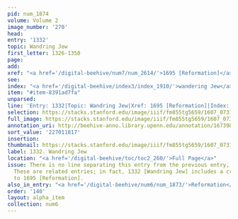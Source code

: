 ```yaml
---
pid: num_1874
volume: Volume 2
image_number: '270'
head:
entry: '1332'
topic: Wandring Jew
first_letter: 1326-1350
page:
add:
xref: "<a href='/digital-beehive/num7/num_2614/'>1695 [Reformation]</a>"
see:
index: "<a href='/digital-beehive/index3/index_1910/'>wandering Jew</a>"
item: "#item-8391ad7fa"
unparsed:
line: 'Entry: 1332|Topic: Wandring Jew|Xref: 1695 [Reformation]|Index: wandering Jew|#item-8391ad7fa'
selection: https://stacks.stanford.edu/image/iiif/fm855tg5659/1607_0737/805,1817,2817,342/full/0/default.jpg
full_image: https://stacks.stanford.edu/image/iiif/fm855tg5659/1607_0737/full/full/0/default.jpg
annotation_uri: http://beehive-anno.library.upenn.edu/annotation/1673986739331
sort_value: '227011817'
insertion:
thumbnail: https://stacks.stanford.edu/image/iiif/fm855tg5659/1607_0737/805,1817,600,180/250,/0/default.jpg
label: 1332. Wandring Jew
location: "<a href='/digital-beehive/toc/toc2_260/'>Full Page</a>"
issue: There is no line separating this entry from the previous entry, 1332 [Reformation].
  These are related entries; in fact, 1332 [Wandring Jew] includes a cross-reference
  to 1695 [Reformation].
also_in_entry: "<a href='/digital-beehive/num6/num_1873/'>Reformation</a>"
order: '140'
layout: alpha_item
collection: num6
---
```


